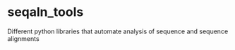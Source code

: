 # seqaln_tools
Different python libraries that automate analysis of sequence and sequence alignments
